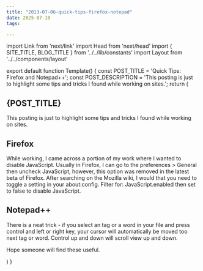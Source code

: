 ```yaml
---
title: "2013-07-06-quick-tips-firefox-notepad"
date: 2025-07-10
tags:

---
```


import Link from 'next/link'
import Head from 'next/head'
import { SITE_TITLE, BLOG_TITLE } from '../../lib/constants'
import Layout from '../../components/layout'

export default function Template() {
    const POST_TITLE = 'Quick Tips: Firefox and Notepad++';
    const POST_DESCRIPTION = 'This posting is just to highlight some tips and tricks I found while working on sites.';
    return (
        <Layout>
            <Head>
                <title>{POST_TITLE} - {SITE_TITLE}</title>
                <meta name="description" content={POST_DESCRIPTION} />
            </Head>
            <section aria-labelledby="main-content">
                <h1 id="main-content">{POST_TITLE}</h1>
                <p>This posting is just to highlight some tips and tricks I found while working on sites.</p>
                <h2>Firefox</h2>
                <p>While working, I came across a portion of my work where I wanted to disable JavaScript. Usually in Firefox, I can go to the preferences &gt; General then uncheck JavaScript, however, this option was removed in the latest beta of Firefox. After searching on the Mozilla wiki, I would that you need to toggle a setting in your about:config. Filter for: JavaScript.enabled then set to false to disable JavaScript.</p>
                <h2>Notepad++</h2>
                <p>There is a neat trick - if you select an tag or a word in your file and press control and left or right key, your cursor will automatically be moved too next tag or word. Control up and down will scroll view up and down.</p>
                <p>Hope someone will find these useful.</p>
            </section>
        </Layout>
    )
}
